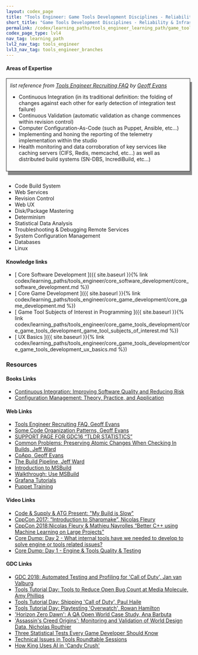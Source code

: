 ```yaml
---
layout: codex_page
title: "Tools Engineer: Game Tools Development Disciplines - Reliability & Infrastructure"
short_title: "Game Tools Development Disciplines - Reliability & Infrastructure"
permalink: /codex/learning_paths/tools_engineer_learning_path/game_tools_development_branches/infrastructure
codex_page_type: lvl4
nav_tag: learning_path
lvl2_nav_tag: tools_engineer
lvl3_nav_tag: tools_engineer_branches 
---
```


#### Areas of Expertise

<div style="  border: 1px solid; padding: 10px; box-shadow: 5px 10px #888888;">
<i>list reference from <a href="http://software.gorlak.org/recruiting/2018/07/13/tools-engineer-faq">Tools Engineer Recruiting FAQ</a> by <a href="https://twitter.com/gorlak">Geoff Evans</a></i>

<ul>
<li>Continuous Integration (in its traditional definition: the folding of changes against each other for early detection of integration test failure)</li>
<li>Continuous Validation (automatic validation as change commences within revision control)</li>
<li>Computer Configuration-As-Code (such as Puppet, Ansible, etc…)</li>
<li>Implementing and honing the reporting of the telemetry implementation within the studio</li>
<li>Health monitoring and data corroboration of key services like caching servers (CIFS, Redis, memcachd, etc…) as well as distributed build systems (SN-DBS, IncrediBuild, etc…)</li>
</ul>

</div>
<br>

- Code Build System
- Web Services
- Revision Control
- Web UX
- Disk/Package Mastering
- Determinism
- Statistical Data Analysis 
- Troubleshooting & Debugging Remote Services
- System Configuration Management
- Databases
- Linux

#### Knowledge links

- [ Core Software Development ]({{ site.baseurl }}{% link codex/learning_paths/tools_engineer/core_software_development/core_software_development.md %})
- [ Core Game Development ]({{ site.baseurl }}{% link codex/learning_paths/tools_engineer/core_game_development/core_game_development.md %})
- [ Game Tool Subjects of Interest in Programming ]({{ site.baseurl }}{% link codex/learning_paths/tools_engineer/core_game_tools_development/core_game_tools_development_game_tool_subjects_of_interest.md %})
- [ UX Basics ]({{ site.baseurl }}{% link codex/learning_paths/tools_engineer/core_game_tools_development/core_game_tools_development_ux_basics.md %})

### Resources

#### Books Links
- [Continuous Integration: Improving Software Quality and Reducing Risk](https://www.amazon.com/Continuous-Integration-Improving-Software-Reducing/dp/0321336380)
- [Configuration Management: Theory, Practice, and Application](https://www.amazon.com/Configuration-Management-Theory-Practice-Application/dp/1482229358)

#### Web Links
- [Tools Engineer Recruiting FAQ, Geoff Evans](http://software.gorlak.org/recruiting/2018/07/13/tools-engineer-faq)
- [Some Code Organization Patterns, Geoff Evans](http://thetoolsmiths.org/2011/06/10/some-code-organization-patterns/)
- [SUPPORT PAGE FOR GDC16 “TLDR STATISTICS”](http://assemblyrequired.crashworks.org/support-page-for-gdc16-tldr-statistics/)
- [Common Problems: Preserving Atomic Changes When Checking In Builds, Jeff Ward](http://thetoolsmiths.org/2011/01/11/common-problems-preserving-atomic-changes-when-checking-in-builds/)
- [CoApp, Geoff Evans](https://docs.microsoft.com/en-us/windows/desktop/rpc/best-rpc-programming-practices)
- [The Build Pipeline, Jeff Ward](http://thetoolsmiths.org/2009/01/28/the-build-pipeline/)
- [Introduction to MSBuild](https://www.youtube.com/watch?v=V8bmw5zBZZI)
- [Walkthrough: Use MSBuild](https://docs.microsoft.com/en-us/visualstudio/msbuild/walkthrough-using-msbuild?view=vs-2017)
- [Grafana Tutorials](http://docs.grafana.org/tutorials/)
- [Puppet Training](https://learn.puppet.com)

#### Video Links
- [Code & Supply & ATG Present: "My Build is Slow"](https://www.youtube.com/watch?v=EEuOcLrXB-c&feature=youtu.be)
- [CppCon 2017: “Introduction to Sharpmake”, Nicolas Fleury](https://www.youtube.com/watch?v=h9imGlRtJpg)
- [CppCon 2018:Nicolas Fleury & Mathieu Nayrolles “Better C++ using Machine Learning on Large Projects”](https://www.youtube.com/watch?v=QDvic0QNtOY)
- [Core Dump: Day 2 - What internal tools have we needed to develop to solve engine or tools related issues?](https://www.youtube.com/watch?v=odEfO86VgFw&t=3630s)
- [Core Dump: Day 1 - Engine & Tools Quality & Testing](https://www.youtube.com/watch?v=_EdXI0nmI5c&feature=youtu.be&list=PLOm9SeAVU7idAZVnZUBT90Yj7AeLk0e2X)

#### GDC Links
- [GDC 2018: Automated Testing and Profiling for 'Call of Duty', Jan van Valburg](http://www.gdcvault.com/play/1025064/Automated-Testing-and-Profiling-for)
- [Tools Tutorial Day: Tools to Reduce Open Bug Count at Media Molecule, Amy Phillips](https://www.gdcvault.com/play/1025439/Tools-Tutorial-Day-Tools-to)
- [Tools Tutorial Day: Shipping 'Call of Duty', Paul Haile](https://www.gdcvault.com/play/1025380/Tools-Tutorial-Day-Shipping-Call)
- [Tools Tutorial Day: Playtesting 'Overwatch', Rowan Hamilton](https://www.gdcvault.com/play/1025012/Tools-Tutorial-Day-Playtesting-Overwatch)
- ['Horizon Zero Dawn': A QA Open World Case Study, Ana Barbuta](https://www.gdcvault.com/play/1025326/-Horizon-Zero-Dawn-A)
- ['Assassin's Creed Origins': Monitoring and Validation of World Design Data, Nicholas Routhier](https://www.gdcvault.com/play/1025452/-Assassin-s-Creed-Origins)
- [Three Statistical Tests Every Game Developer Should Know](https://www.youtube.com/watch?v=fl9V0U2SGeI)
- [Technical Issues in Tools Roundtable Sessions](http://thetoolsmiths.org/codex/gdc/roundtable/technical_issues_in_tools/sessions)
- [How King Uses AI in 'Candy Crush'](https://www.gdcvault.com/play/1023858/How-King-Uses-AI-in)
